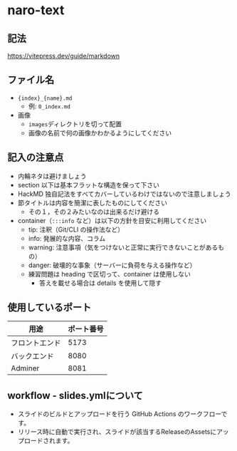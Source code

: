 # naro-text

## 記法
https://vitepress.dev/guide/markdown

## ファイル名
- `{index}_{name}.md`
  - 例: `0_index.md`
- 画像
  - `images`ディレクトリを切って配置 
  - 画像の名前で何の画像かわかるようにしてください 

## 記入の注意点
- 内輪ネタは避けましょう
- section 以下は基本フラットな構造を保って下さい
- HackMD 独自記法をすべてカバーしているわけではないので注意しましょう
- 節タイトルは内容を簡潔に表したものにしてください
  - その１，その２みたいなのは出来るだけ避ける
- container（`:::info` など）は以下の方針を目安に利用してください
  - tip: 注釈（Git/CLI の操作法など）
  - info: 発展的な内容、コラム
  - warning: 注意事項（気をつけないと正常に実行できないことがあるもの）
  - danger: 破壊的な事象（サーバーに負荷を与える操作など）
  - 練習問題は heading で区切って、container は使用しない
    - 答えを載せる場合は details を使用して隠す

## 使用しているポート

| 用途           | ポート番号 |
| -------------- | ---------- |
| フロントエンド | 5173       |
| バックエンド   | 8080       |
| Adminer        | 8081       |

## workflow - slides.ymlについて
- スライドのビルドとアップロードを行う GitHub Actions のワークフローです。
- リリース時に自動で実行され、スライドが該当するReleaseのAssetsにアップロードされます。